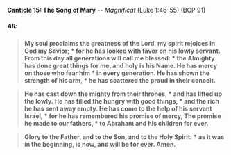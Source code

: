 **Canticle 15: The Song of Mary** -- _Magnificat_ (Luke 1:46-55) (BCP 91)
##### **All:**
> **My soul proclaims the greatness of the Lord,
my spirit rejoices in God my Savior; \*
for he has looked with favor on his lowly servant.
From this day all generations will call me blessed: \*
the Almighty has done great things for me, and holy is his Name.
He has mercy on those who fear him \*
in every generation.
He has shown the strength of his arm, \*
he has scattered the proud in their conceit.**

> **He has cast down the mighty from their thrones, \*
and has lifted up the lowly.
He has filled the hungry with good things, \*
and the rich he has sent away empty.
He has come to the help of his servant Israel, \*
for he has remembered his promise of mercy,
The promise he made to our fathers, \*
to Abraham and his children for ever.**

> **Glory to the Father, and to the Son, and to the Holy Spirit: \*
as it was in the beginning, is now, and will be for ever. Amen.**
